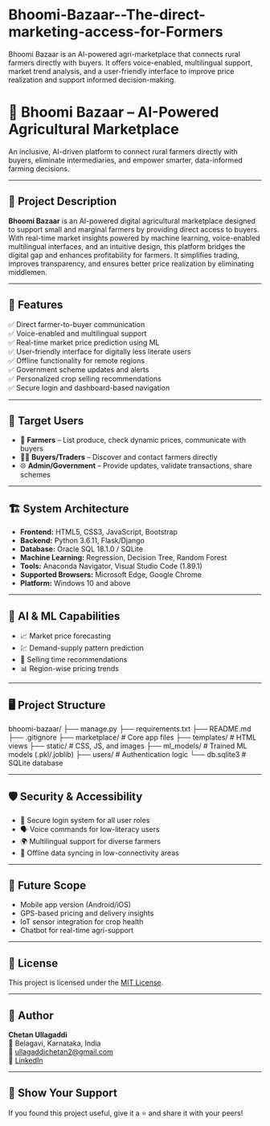 # Bhoomi-Bazaar--The-direct-marketing-access-for-Formers
Bhoomi Bazaar is an AI-powered agri-marketplace that connects rural farmers directly with buyers. It offers voice-enabled, multilingual support, market trend analysis, and a user-friendly interface to improve price realization and support informed decision-making.
# 🌾 Bhoomi Bazaar – AI-Powered Agricultural Marketplace

An inclusive, AI-driven platform to connect rural farmers directly with buyers, eliminate intermediaries, and empower smarter, data-informed farming decisions.

---

## 📘 Project Description

**Bhoomi Bazaar** is an AI-powered digital agricultural marketplace designed to support small and marginal farmers by providing direct access to buyers. With real-time market insights powered by machine learning, voice-enabled multilingual interfaces, and an intuitive design, this platform bridges the digital gap and enhances profitability for farmers. It simplifies trading, improves transparency, and ensures better price realization by eliminating middlemen.

---

## 🎯 Features

✅ Direct farmer-to-buyer communication  
✅ Voice-enabled and multilingual support  
✅ Real-time market price prediction using ML  
✅ User-friendly interface for digitally less literate users  
✅ Offline functionality for remote regions  
✅ Government scheme updates and alerts  
✅ Personalized crop selling recommendations  
✅ Secure login and dashboard-based navigation  

---

## 👥 Target Users

- 🚜 **Farmers** – List produce, check dynamic prices, communicate with buyers  
- 🧑‍💼 **Buyers/Traders** – Discover and contact farmers directly  
- 🌐 **Admin/Government** – Provide updates, validate transactions, share schemes  

---

## 🏗️ System Architecture

- **Frontend:** HTML5, CSS3, JavaScript, Bootstrap  
- **Backend:** Python 3.6.11, Flask/Django  
- **Database:** Oracle SQL 18.1.0 / SQLite  
- **Machine Learning:** Regression, Decision Tree, Random Forest  
- **Tools:** Anaconda Navigator, Visual Studio Code (1.89.1)  
- **Supported Browsers:** Microsoft Edge, Google Chrome  
- **Platform:** Windows 10 and above  

---

## 🧠 AI & ML Capabilities

- 📈 Market price forecasting  
- 💹 Demand-supply pattern prediction  
- 🌱 Selling time recommendations  
- 📊 Region-wise pricing trends  

---

## 🖥️ Project Structure

bhoomi-bazaar/
├── manage.py
├── requirements.txt
├── README.md
├── .gitignore
├── marketplace/ # Core app files
├── templates/ # HTML views
├── static/ # CSS, JS, and images
├── ml_models/ # Trained ML models (.pkl/.joblib)
├── users/ # Authentication logic
└── db.sqlite3 # SQLite database


---

## 🛡️ Security & Accessibility

- 🔐 Secure login system for all user roles  
- 🗣️ Voice commands for low-literacy users  
- 🌍 Multilingual support for diverse farmers  
- 📶 Offline data syncing in low-connectivity areas  

---

## 🚀 Future Scope

- Mobile app version (Android/iOS)  
- GPS-based pricing and delivery insights  
- IoT sensor integration for crop health  
- Chatbot for real-time agri-support  

---

## 📃 License

This project is licensed under the [MIT License](LICENSE).

---

## 👤 Author

**Chetan Ullagaddi**  
📍 Belagavi, Karnataka, India  
📧 [ullagaddichetan2@gmail.com](mailto:ullagaddichetan2@gmail.com)  
🔗 [LinkedIn](https://www.linkedin.com/in/chetan-ullagaddi-31b999254)

---

## 🌟 Show Your Support

If you found this project useful, give it a ⭐ and share it with your peers!


